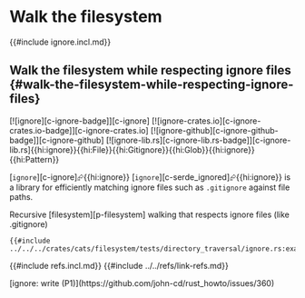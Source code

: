 # Walk the filesystem

{{#include ignore.incl.md}}

## Walk the filesystem while respecting ignore files {#walk-the-filesystem-while-respecting-ignore-files}

[![ignore][c-ignore-badge]][c-ignore] [![ignore-crates.io][c-ignore-crates.io-badge]][c-ignore-crates.io] [![ignore-github][c-ignore-github-badge]][c-ignore-github] [![ignore-lib.rs][c-ignore-lib.rs-badge]][c-ignore-lib.rs]{{hi:ignore}}{{hi:File}}{{hi:Gitignore}}{{hi:Glob}}{{hi:ignore}}{{hi:Pattern}}

[`ignore`][c-ignore]⮳{{hi:ignore}} [`ignore`][c-serde_ignored]⮳{{hi:ignore}}  is a library for efficiently matching ignore files such as `.gitignore` against file paths.

Recursive [filesystem][p-filesystem] walking that respects ignore files (like .gitignore)

```rust,editable
{{#include ../../../crates/cats/filesystem/tests/directory_traversal/ignore.rs:example}}
```

{{#include refs.incl.md}}
{{#include ../../refs/link-refs.md}}

<div class="hidden">
[ignore: write (P1)](https://github.com/john-cd/rust_howto/issues/360)

</div>
